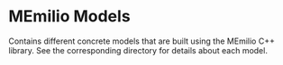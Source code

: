 # MEmilio Models #

Contains different concrete models that are built using the MEmilio C++ library. See the corresponding directory for details about each model. 